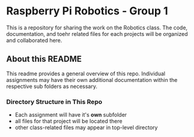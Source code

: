 # Raspberry Pi Robotics - Group 1
This is a repository for sharing the work on the Robotics class. The code, documentation, and toehr related files for each projects will be organized and collaborated here. 

## About this README
This readme provides a general overview of this repo. Individual assignments may have their own additional documentation within the respective sub folders as necessary.

### Directory Structure in This Repo
- Each assignment will have it's **own** subfolder
 - all files for that project will be located there
- other class-related files may appear in top-level directory
